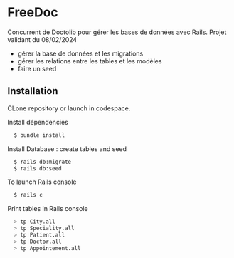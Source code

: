 
# FreeDoc

Concurrent de Doctolib pour gérer les bases de données avec Rails. Projet validant du 08/02/2024
- gérer la base de données et les migrations
- gérer les relations entre les tables et les modèles
- faire un seed

## Installation

CLone repository or launch in codespace.

Install dépendencies
```bash
  $ bundle install
```
Install Database : create tables and seed
```bash
  $ rails db:migrate
  $ rails db:seed
```
To launch Rails console
```bash
  $ rails c
```
Print tables in Rails console
```bash
  > tp City.all
  > tp Speciality.all
  > tp Patient.all
  > tp Doctor.all
  > tp Appointement.all
```